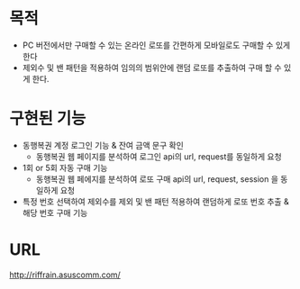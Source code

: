 # 목적

-   PC 버전에서만 구매할 수 있는 온라인 로또를 간편하게 모바일로도 구매할 수 있게 한다
-   제외수 및 밴 패턴을 적용하여 임의의 범위안에 랜덤 로또를 추출하여 구매 할 수 있게 한다.

# 구현된 기능

-   동행복권 계정 로그인 기능 & 잔여 금액 문구 확인
    -   동행복권 웹 페이지를 분석하여 로그인 api의 url, request를 동일하게 요청
-   1회 or 5회 자동 구매 기능
    -   동행복권 웹 페에지를 분석하여 로또 구매 api의 url, request, session 을 동일하게 요청
-   특정 번호 선택하여 제외수를 제외 및 밴 패턴 적용하여 랜덤하게 로또 번호 추출 & 해당 번호 구매 기능

# URL

http://riffrain.asuscomm.com/
